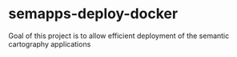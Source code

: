 # semapps-deploy-docker
Goal of this project is to allow efficient deployment of the semantic cartography applications

